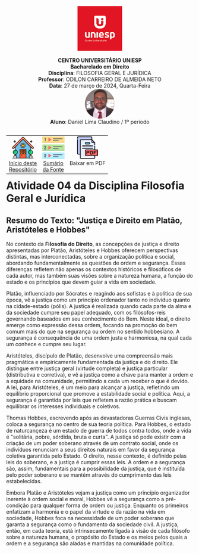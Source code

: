 <div align="center">
<center><img height="120" src="../../../figuras/LOGO_UNIESP.png"><br></center>
<p align="center"><b>CENTRO UNIVERSITÁRIO UNIESP</b><br>
<b>Bacharelado em Direito</b><br>
<b>Disciplina</b>: FILOSOFIA GERAL E JURÍDICA<br>
<b>Professor</b>: ODILON CARREIRO DE ALMEIDA NETO<br>
<b>Data</b>: 27 de março de 2024, Quarta-Feira<br>
<img align="center" src="../../../figuras/FOTO_PERFIL_DANIEL_CLAUDINO_2023.png" width="80"><br>
<b>Aluno</b>: Daniel Lima Claudino / 1º período<br>
 </p>
</div>

<table align="right" border="0">
  <tr>
    <td align="center" valign="top">
      <a href="../README.md">
        <img src="https://github.com/dnlclaudino/imagens/blob/master/icones/icone-casa2.png?raw=true" heigh="60" width="60"><br>Início deste <br>Repositório
      </a>
    </td>
    <td align="center" valign="top">
      <a href="./README.md">
        <img src="https://github.com/dnlclaudino/imagens/blob/master/icones/icone-sumario.png?raw=true" heigh="60" width="60"><br>Sumário<br>da Fonte
      </a>
    </td>
    <td align="center" valign="top">
        <img src="https://github.com/dnlclaudino/imagens/blob/master/icones-aplicativos/pdf/pdf.png?raw=true" heigh="60" width="60"><br>Baixar em PDF
    </td>
  </tr>
</table><br><br><br><br><br>

# Atividade 04 da Disciplina Filosofia Geral e Jurídica

## Resumo do Texto: "Justiça e Direito em Platão, Aristóteles e Hobbes"

No contexto da **Filosofia do Direito**, as concepções de justiça e direito apresentadas por Platão, Aristóteles e Hobbes oferecem perspectivas distintas, mas interconectadas, sobre a organização política e social, abordando fundamentalmente as questões de ordem e segurança. Essas diferenças refletem não apenas os contextos históricos e filosóficos de cada autor, mas também suas visões sobre a natureza humana, a função do estado e os princípios que devem guiar a vida em sociedade.

Platão, influenciado por Sócrates e reagindo aos sofistas e à política de sua época, vê a justiça como um princípio ordenador tanto no indivíduo quanto na cidade-estado (pólis). A justiça é realizada quando cada parte da alma e da sociedade cumpre seu papel adequado, com os filósofos-reis governando baseados em seu conhecimento do Bem. Neste ideal, o direito emerge como expressão dessa ordem, focando na promoção do bem comum mais do que na segurança ou ordem no sentido hobbesiano. A segurança é consequência de uma ordem justa e harmoniosa, na qual cada um conhece e cumpre seu lugar.

Aristóteles, discípulo de Platão, desenvolve uma compreensão mais pragmática e empiricamente fundamentada da justiça e do direito. Ele distingue entre justiça geral (virtude completa) e justiça particular (distributiva e corretiva), e vê a justiça como a chave para manter a ordem e a equidade na comunidade, permitindo a cada um receber o que é devido. A lei, para Aristóteles, é um meio para alcançar a justiça, refletindo um equilíbrio proporcional que promove a estabilidade social e política. Aqui, a segurança é garantida por leis que refletem a razão prática e buscam equilibrar os interesses individuais e coletivos.

Thomas Hobbes, escrevendo após as devastadoras Guerras Civis inglesas, coloca a segurança no centro de sua teoria política. Para Hobbes, o estado de naturcançeza é um estado de guerra de todos contra todos, onde a vida é "solitária, pobre, sórdida, bruta e curta". A justiça só pode existir com a criação de um poder soberano através de um contrato social, onde os indivíduos renunciam a seus direitos naturais em favor da segurança coletiva garantida pelo Estado. O direito, nesse contexto, é definido pelas leis do soberano, e a justiça é cumprir essas leis. A ordem e a segurança são, assim, fundamentais para a possibilidade da justiça, que é instituída pelo poder soberano e se mantém através do cumprimento das leis estabelecidas.

Embora Platão e Aristóteles vejam a justiça como um princípio organizador inerente à ordem social e moral, Hobbes vê a segurança como a pré-condição para qualquer forma de ordem ou justiça. Enquanto os primeiros enfatizam a harmonia e o papel da virtude e da razão na vida em sociedade, Hobbes foca na necessidade de um poder soberano que garanta a segurança como o fundamento da sociedade civil. A justiça, então, em cada teoria, está intrinsecamente ligada à visão de cada filósofo sobre a natureza humana, o propósito do Estado e os meios pelos quais a ordem e a segurança são aladas e mantidas na comunidade política.